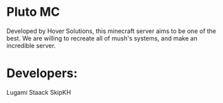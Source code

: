 # Pluto MC

Developed by Hover Solutions, this minecraft server aims to be one of the best.
We are willing to recreate all of mush's systems, and make an incredible 
server.

# Developers:

Lugami
Staack
SkipKH
